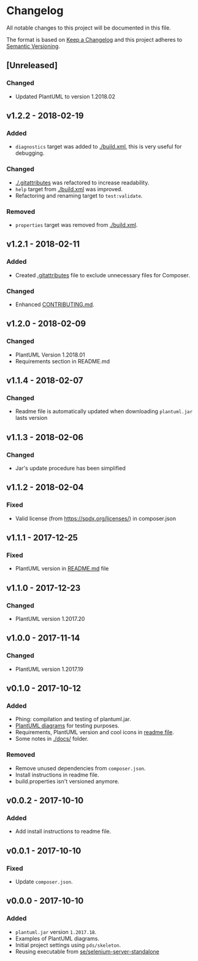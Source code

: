 Changelog
=========

All notable changes to this project will be documented in this file.

The format is based on [Keep a Changelog](http://keepachangelog.com/en/1.0.0/)
and this project adheres to [Semantic Versioning](http://semver.org/spec/v2.0.0.html).


[Unreleased]
------------

### Changed

- Updated PlantUML to version 1.2018.02

v1.2.2 - 2018-02-19
-------------------

### Added

- `diagnostics` target was added to [./build.xml](), this is very useful for 
  debugging.


### Changed

- [./.gitattributes]() was refactored to increase readability.
- `help` target from [./build.xml]() was improved.
- Refactoring and renaming target to `test:validate`.


### Removed

- `properties` target was removed from [./build.xml]().


v1.2.1 - 2018-02-11
-------------------

### Added 

- Created [.gitattributes](./.gitattributes) file to exclude unnecessary files 
  for Composer. 

### Changed 

- Enhanced [CONTRIBUTING.md](./CONTRIBUTING.md).

v1.2.0 - 2018-02-09
-------------------

### Changed 

- PlantUML Version 1.2018.01
- Requirements section in README.md


v1.1.4 - 2018-02-07
-------------------

### Changed

- Readme file is automatically updated when downloading `plantuml.jar` lasts 
  version
 

v1.1.3 - 2018-02-06
-------------------

### Changed

- Jar's update procedure has been simplified


v1.1.2 - 2018-02-04
-------------------

### Fixed

- Valid license (from https://spdx.org/licenses/) in composer.json


v1.1.1 - 2017-12-25
-------------------

### Fixed

- PlantUML version in [README.md]() file


v1.1.0 - 2017-12-23
-------------------

### Changed

- PlantUML version 1.2017.20


v1.0.0 - 2017-11-14
-------------------

### Changed

- PlantUML version 1.2017.19


v0.1.0 - 2017-10-12 
-------------------

### Added

- Phing: compilation and testing of plantuml.jar. 
- [PlantUML diagrams](./resources/puml) for testing purposes.
- Requirements, PlantUML version and cool icons in [readme file](README.md).
- Some notes in [./docs/]() folder.

### Removed

- Remove unused dependencies from `composer.json`.
- Install instructions in readme file.
- build.properties isn't versioned anymore.


v0.0.2 - 2017-10-10
-------------------

### Added

- Add install instructions to readme file.


v0.0.1 - 2017-10-10
-------------------

### Fixed

- Update `composer.json`.


v0.0.0 - 2017-10-10
-------------------

### Added
- `plantuml.jar` version `1.2017.18`.
- Examples of PlantUML diagrams.
- Initial project settings using `pds/skeleton`.
- Reusing executable from [se/selenium-server-standalone](https://packagist.org/packages/se/selenium-server-standalone)



<!--
    Added       for new features.
    Changed     for changes in existing functionality.
    Deprecated  for soon-to-be removed features.
    Removed     for now removed features.
    Fixed       for any bug fixes.
    Security    in case of vulnerabilities.
-->

